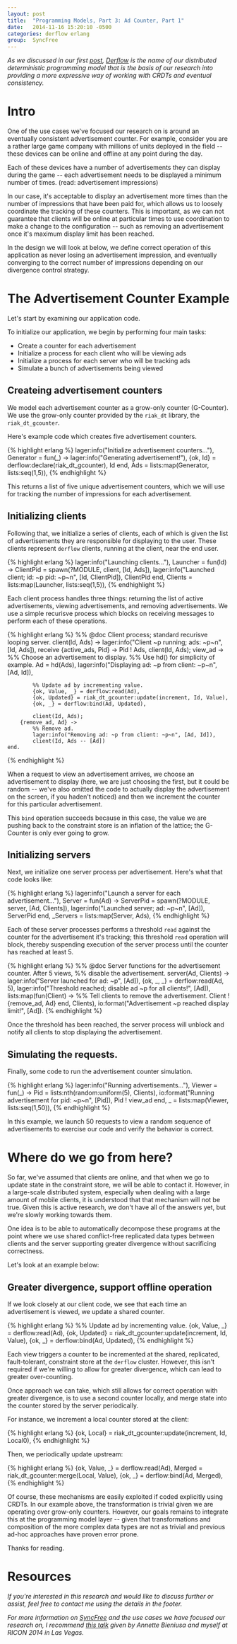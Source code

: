 ```yaml
---
layout: post
title:  "Programming Models, Part 3: Ad Counter, Part 1"
date:   2014-11-16 15:20:10 -0500
categories: derflow erlang
group:  SyncFree
---
```


_As we discussed in our first [post][part1], [Derflow][derflow] is the
name of our distributed deterministic programming model that is the
basis of our research into providing a more expressive way of working
with CRDTs and eventual consistency._

# Intro

One of the use cases we've focused our research on is around an
eventually consistent advertisement counter.  For example, consider you
are a rather large game company with millions of units deployed in the
field -- these devices can be online and offline at any point during the
day.

Each of these devices have a number of advertisements they can display
during the game -- each advertisement needs to be displayed a minimum
number of times. (read: advertisement impressions)

In our case, it's acceptable to display an advertisement more times than
the number of impressions that have been paid for, which allows us to
loosely coordinate the tracking of these counters.  This is important,
as we can not guarantee that clients will be online at particular times
to use coordination to make a change to the configuration -- such as
removing an advertisement once it's maximum display limit has been
reached.

In the design we will look at below, we define correct operation of this
application as never losing an advertisement impression, and eventually
converging to the correct number of impressions depending on our
divergence control strategy.

# The Advertisement Counter Example

Let's start by examining our application code.

To initialize our application, we begin by performing four main tasks:

* Create a counter for each advertisement
* Initialize a process for each client who will be viewing ads
* Initialize a process for each server who will be tracking ads
* Simulate a bunch of advertisements being viewed

## Createing advertisement counters

We model each advertisement counter as a grow-only counter (G-Counter).
We use the grow-only counter provided by the `riak_dt` library, the
`riak_dt_gcounter`.

Here's example code which creates five advertisement counters.

{% highlight erlang %}
lager:info("Initialize advertisement counters..."),
Generator = fun(_) ->
        lager:info("Generating advertisement!"),
        {ok, Id} = derflow:declare(riak_dt_gcounter),
        Id
end,
Ads = lists:map(Generator, lists:seq(1,5)),
{% endhighlight %}

This returns a list of five unique advertisement counters, which we will
use for tracking the number of impressions for each advertisement.

## Initializing clients

Following that, we initialize a series of clients, each of which is
given the list of advertisements they are responsible for displaying to
the user.  These clients represent `derflow` clients, running at the
client, near the end user.

{% highlight erlang %}
lager:info("Launching clients..."),
Launcher = fun(Id) ->
        ClientPid = spawn(?MODULE, client, [Id, Ads]),
        lager:info("Launched client; id: ~p pid: ~p~n", [Id, ClientPid]),
        ClientPid
end,
Clients = lists:map(Launcher, lists:seq(1,5)),
{% endhighlight %}

Each client process handles three things: returning the list of
active advertisements, viewing advertisements, and removing
advertisements.  We use a simple recurisve process which blocks on
receiving messages to perform each of these operations.

{% highlight erlang %}
%% @doc Client process; standard recurisve looping server.
client(Id, Ads) ->
    lager:info("Client ~p running; ads: ~p~n", [Id, Ads]),
    receive
        {active_ads, Pid} ->
            Pid ! Ads,
            client(Id, Ads);
        view_ad ->
            %% Choose an advertisement to display.
            %% Use hd() for simplicity of example.
            Ad = hd(Ads),
            lager:info("Displaying ad: ~p from client: ~p~n", [Ad, Id]),

            %% Update ad by incrementing value.
            {ok, Value, _} = derflow:read(Ad),
            {ok, Updated} = riak_dt_gcounter:update(increment, Id, Value),
            {ok, _} = derflow:bind(Ad, Updated),

            client(Id, Ads);
        {remove_ad, Ad} ->
            %% Remove ad.
            lager:info("Removing ad: ~p from client: ~p~n", [Ad, Id]),
            client(Id, Ads -- [Ad])
    end.
{% endhighlight %}

When a request to view an advertisement arrives, we choose an
advertisement to display (here, we are just choosing the first, but it
could be random -- we've also omitted the code to actually display the
advertisement on the screen, if you haden't noticed) and then we
increment the counter for this particular advertisement.

This `bind` operation succeeds because in this case, the value we are
pushing back to the constraint store is an inflation of the lattice; the
G-Counter is only ever going to grow.

## Initializing servers

Next, we initialize one server process per advertisement.  Here's what
that code looks like:

{% highlight erlang %}
lager:info("Launch a server for each advertisement..."),
Server = fun(Ad) ->
        ServerPid = spawn(?MODULE, server, [Ad, Clients]),
        lager:info("Launched server; ad: ~p~n", [Ad]),
        ServerPid
end,
_Servers = lists:map(Server, Ads),
{% endhighlight %}

Each of these server processes performs a threshold `read` against the
counter for the advertisement it's tracking; this threshold `read`
operation will block, thereby suspending execution of the server process
until the counter has reached at least 5.

{% highlight erlang %}
%% @doc Server functions for the advertisement counter.  After 5 views,
%%      disable the advertisement.
server(Ad, Clients) ->
    lager:info("Server launched for ad: ~p", [Ad]),
    {ok, _, _} = derflow:read(Ad, 5),
    lager:info("Threshold reached; disable ad ~p for all clients!",
               [Ad]),
    lists:map(fun(Client) ->
                %% Tell clients to remove the advertisement.
                Client ! {remove_ad, Ad}
        end, Clients),
    io:format("Advertisement ~p reached display limit!", [Ad]).
{% endhighlight %}

Once the threshold has been reached, the server process will unblock and
notify all clients to stop displaying the advertisement.

## Simulating the requests.

Finally, some code to run the advertisement counter simulation.

{% highlight erlang %}
lager:info("Running advertisements..."),
Viewer = fun(_) ->
        Pid = lists:nth(random:uniform(5), Clients),
        io:format("Running advertisement for pid: ~p~n", [Pid]),
        Pid ! view_ad
end,
_ = lists:map(Viewer, lists:seq(1,50)),
{% endhighlight %}

In this example, we launch 50 requests to view a random sequence of
advertisements to exercise our code and verify the behavior is correct.

# Where do we go from here?

So far, we've assumed that clients are online, and that when we go to
update state in the constraint store, we will be able to contact it.
However, in a large-scale distributed system, especially when dealing
with a large amount of mobile clients, it is understood that that
mechanism will not be true.  Given this is active research, we don't
have all of the answers yet, but we're slowly working towards them.

One idea is to be able to automatically decompose these programs at the
point where we use shared conflict-free replicated data types between
clients and the server supporting greater divergence without sacrificing
correctness.

Let's look at an example below:

## Greater divergence, support offline operation

If we look closely at our client code, we see that each time an
advertisement is viewed, we update a shared counter.

{% highlight erlang %}
%% Update ad by incrementing value.
{ok, Value, _} = derflow:read(Ad),
{ok, Updated} = riak_dt_gcounter:update(increment, Id, Value),
{ok, _} = derflow:bind(Ad, Updated),
{% endhighlight %}

Each view triggers a counter to be incremented at the shared,
replicated, fault-tolerant, constraint store at the `derflow` cluster.
However, this isn't required if we're willing to allow for greater
divergence, which can lead to greater over-counting.

Once approach we can take, which still allows for correct operation with
greater divergence, is to use a second counter locally, and merge state
into the counter stored by the server periodically.

For instance, we increment a local counter stored at the client:

{% highlight erlang %}
{ok, Local} = riak_dt_gcounter:update(increment, Id, Local0),
{% endhighlight %}

Then, we periodically update upstream:

{% highlight erlang %}
{ok, Value, _} = derflow:read(Ad),
Merged = riak_dt_gcounter:merge(Local, Value),
{ok, _} = derflow:bind(Ad, Merged),
{% endhighlight %}

Of course, these mechanisms are easily exploited if coded explicitly
using CRDTs.  In our example above, the transformation is trivial given
we are operating over grow-only counters.  However, our goals remains to
integrate this at the programming model layer -- given that
transformations and composition of the more complex data types are not
as trivial and previous ad-hoc approaches have proven error prone.

Thanks for reading.

# Resources

_If you're interested in this research and would like to discuss further
or assist, feel free to contact me using the details in the footer._

_For more information on [SyncFree][syncfree] and the use cases we have
focused our research on, I recommend [this talk][ricon] given by Annette
Bieniusa and myself at RICON 2014 in Las Vegas._

[part1]: http://christophermeiklejohn.com/derflow/erlang/2014/09/28/try-derflow.html
[derflow]: https://github.com/cmeiklejohn/derflow
[ricon]: https://www.youtube.com/watch?v=1KP_pxFhlVU
[syncfree]: http://syncfree.lip6.fr
